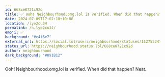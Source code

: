 ```yaml
---
id: 668ce0721c92d
title: ✅️ Ooh! Neighbourhood.omg.lol is verified. When did that happen? Neat....
date: 2024-07-09T17:02:10+10:00
location: /lye2cu34
permalink: /n.lye2cu34/
emoji: ✅️
background: "#e4f6e7"
external_url: https://social.lol/users/neighbourhood/statuses/112755247024984425
status_url: https://neighbourhood.status.lol/668ce0721c92d
author: neighbourhood
dark_background: "#091B12"
---
```


Ooh! Neighbourhood.omg.lol is verified. When did that happen? Neat.
